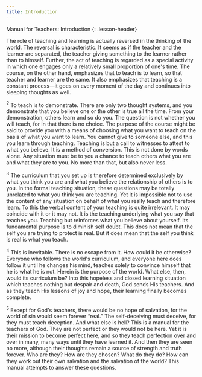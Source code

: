 ```yaml
---
title: Introduction
---
```


Manual for Teachers: Introduction
{: .lesson-header}

The role of teaching and learning is actually reversed in the thinking
of the world. The reversal is characteristic. It seems as if the teacher
and the learner are separated, the teacher giving something to the
learner rather than to himself. Further, the act of teaching is regarded
as a special activity in which one engages only a relatively small
proportion of one's time. The course, on the other hand, emphasizes that
to teach is to learn, so that teacher and learner are the same. It also
emphasizes that teaching is a constant process—it goes on every moment
of the day and continues into sleeping thoughts as well.

<sup>2</sup> To teach is to demonstrate. There are only two thought
systems, and you demonstrate that you believe one or the other is true
all the time. From your demonstration, others learn and so do you. The
question is not whether you will teach, for in that there is no choice.
The purpose of the course might be said to provide you with a means of
choosing what you want to teach on the basis of what you want to learn.
You cannot give to someone else, and this you learn through teaching.
Teaching is but a call to witnesses to attest to what you believe. It is
a method of conversion. This is not done by words alone. Any situation
must be to you a chance to teach others what you are and what they are
to you. No more than that, but also never less.

<sup>3</sup> The curriculum that you set up is therefore determined
exclusively by what you think you are and what you believe the
relationship of others is to you. In the formal teaching situation,
these questions may be totally unrelated to what you think you are
teaching. Yet it is impossible not to use the content of any situation
on behalf of what you really teach and therefore learn. To this the
verbal content of your teaching is quite irrelevant. It may coincide
with it or it may not. It is the teaching underlying what you say that
teaches you. Teaching but reinforces what you believe about yourself.
Its fundamental purpose is to diminish self doubt. This does not mean
that the self you are trying to protect is real. But it does mean that
the self you think is real is what you teach.

<sup>4</sup> This is inevitable. There is no escape from it. How could
it be otherwise? Everyone who follows the world's curriculum, and
everyone here does follow it until he changes his mind, teaches solely
to convince himself that he is what he is not. Herein is the purpose of
the world. What else, then, would its curriculum be? Into this hopeless
and closed learning situation which teaches nothing but despair and
death, God sends His teachers. And as they teach His lessons of joy and
hope, their learning finally becomes complete.

<sup>5</sup> Except for God's teachers, there would be no hope of
salvation, for the world of sin would seem forever “real.” The
self-deceiving must deceive, for they must teach deception. And what
else is hell? This is a manual for the teachers of God. They are not
perfect or they would not be here. Yet it is their mission to become
perfect here, and so they teach perfection over and over in many, many
ways until they have learned it. And then they are seen no more,
although their thoughts remain a source of strength and truth forever.
Who are they? How are they chosen? What do they do? How can they work
out their own salvation and the salvation of the world? This manual
attempts to answer these questions.

